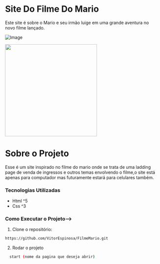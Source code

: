 # Site Do Filme Do Mario
 Este site é sobre o Mario e seu irmão luige em uma grande aventura no novo filme lançado.



![Image](https://github.com/user-attachments/assets/50a1d624-9183-475c-8b59-5df741c10c91)

<div aligh="center">
<img src="![Image](https://github.com/user-attachments/assets/50a1d624-9183-475c-8b59-5df741c10c91)" width="300px" />
</div>


 
 # Sobre o Projeto

Esse é um site inspirado no filme do mario onde se trata de uma ladding page de venda de ingressos e outros temas envolvendo o filme,o site está apenas para computador mas futuramente estará para celulares também.





### Tecnologias Utilizadas

- Html ^5
- Css ^3


### Como Executar o Projeto-->

1. Clone o repositório:

```bash
https://github.com/VitorEspinosa/FilmeMario.git
```

2. Rodar o projeto

```bash
  start (nome da pagina que deseja abrir) 
```
